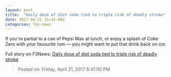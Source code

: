 ```yaml
---
layout: post
title:  "Daily dose of diet soda tied to triple risk of deadly stroke"
date: 2017-04-21 15:41:00Z
categories: fox-news
---
```


If you're partial to a can of Pepsi Max at lunch, or enjoy a splash of Coke Zero with your favourite rum — you might want to put that drink back on ice.


Full story on F3News: [Daily dose of diet soda tied to triple risk of deadly stroke](http://www.f3nws.com/n/4fyUYC)

> Posted on: Friday, April 21, 2017 8:41:00 PM
